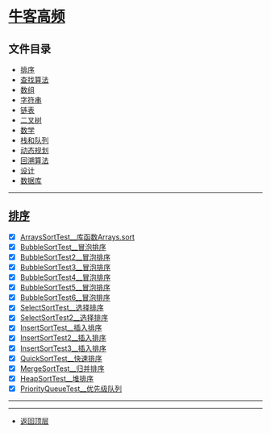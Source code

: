 
# [牛客高频](../README.md)

## 文件目录

- [排序](#排序)
- [查找算法](#查找算法)
- [数组](#数组)
- [字符串](#字符串)
- [链表](#链表)
- [二叉树](#二叉树)
- [数学](#数学)
- [栈和队列](#栈和队列)
- [动态规划](#动态规划)
- [回溯算法](#回溯算法)
- [设计](#设计)
- [数据库](#数据库)

---------------------

## [排序](src/main/java/com/cpucode/sort)

- [x] [ArraysSortTest__库函数Arrays.sort](src/main/java/com/cpucode/arrays/sort/ArraysSortTest.java)
- [x] [BubbleSortTest__冒泡排序](src/main/java/com/cpucode/bubble/sort/BubbleSortTest.java)
- [x] [BubbleSortTest2__冒泡排序](src/main/java/com/cpucode/bubble/sort/BubbleSortTest2.java)
- [x] [BubbleSortTest3__冒泡排序](src/main/java/com/cpucode/bubble/sort/BubbleSortTest3.java)
- [x] [BubbleSortTest4__冒泡排序](src/main/java/com/cpucode/bubble/sort/BubbleSortTest4.java)
- [x] [BubbleSortTest5__冒泡排序](src/main/java/com/cpucode/bubble/sort/BubbleSortTest5.java)
- [x] [BubbleSortTest6__冒泡排序](src/main/java/com/cpucode/bubble/sort/BubbleSortTest6.java)
- [x] [SelectSortTest__选择排序](src/main/java/com/cpucode/select/sort/SelectSortTest.java)
- [x] [SelectSortTest2__选择排序](src/main/java/com/cpucode/select/sort/SelectSortTest2.java)
- [x] [InsertSortTest__插入排序](src/main/java/com/cpucode/insert/sort/InsertSortTest.java)
- [x] [InsertSortTest2__插入排序](src/main/java/com/cpucode/insert/sort/InsertSortTest2.java)
- [x] [InsertSortTest3__插入排序](src/main/java/com/cpucode/insert/sort/InsertSortTest3.java)
- [x] [QuickSortTest__快速排序](src/main/java/com/cpucode/quick/sort/QuickSortTest.java)
- [x] [MergeSortTest__归并排序](src/main/java/com/cpucode/merge/sort/MergeSortTest.java)
- [x] [HeapSortTest__堆排序](src/main/java/com/cpucode/heap/sort/HeapSortTest.java)
- [x] [PriorityQueueTest__优先级队列](src/main/java/com/cpucode/priority/queue/PriorityQueueTest.java)

------------------------


---------------------

- [返回顶层](../README.md)